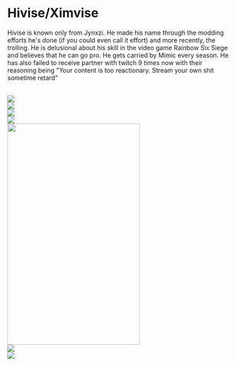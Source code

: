 <h1>Hivise/Ximvise</h1>
<p>Hivise is known only from Jynxzi. He made his name through the modding efforts he's done (if you could even call it effort) and more recently, the trolling. He is delusional about his skill in the video game Rainbow Six Siege and believes that he can go pro. He gets carried by Mimic every season. He has also failed to receive partner with twitch 9 times now with their reasoning being "Your content is too reactionary. Stream your own shit sometime retard"</p>
<br>
<img src="https://cdn.discordapp.com/attachments/857843095298899981/1328157551543713813/image.png?ex=67ce311c&is=67ccdf9c&hm=5086f576ffe1051d6cd538f84bfd97577fad19b8eb1ad301e735d2034eaf0a10&">
<br>
<img src="https://cdn.discordapp.com/attachments/857843095298899981/1327856763206238218/image.png?ex=67cdc1ba&is=67cc703a&hm=90d0a6b1477f775d50f08feb946f9c64d375cbc5e6bb47d8ccadfe197945083a&">
<br>
<img src="https://cdn.discordapp.com/attachments/857843095298899981/1311158318797951017/image.png?ex=67cda717&is=67cc5597&hm=8e069f1bd3f705fd060c14e389a60d7d49528a0316508a26a85c1a9986cec28b&">
<br>
<img src="https://cdn.discordapp.com/attachments/857843095298899981/1304320053772025856/chopped.jpg?ex=67cdd2f5&is=67cc8175&hm=f384063b6aac325dd495c8cf543fc4cfc5947e60d7741a83e91d068bd61c5639&">
<br>
<img src="https://cdn.discordapp.com/attachments/857843095298899981/1303457614788821012/IMG_8253.jpg?ex=67cdfb80&is=67ccaa00&hm=f0ce319ffd3486fa9473b0ae558494cebf476ea78879e21e52fe7a649f4e99c0&" style="width:300px;height:500px">
<br>
<img src="https://cdn.discordapp.com/attachments/857843095298899981/1302814505188851772/image.png?ex=67ce478f&is=67ccf60f&hm=567e4dfc02eb01aac5c09de20f2f283cde9e7ddad669a9f34e2ab983b6dbe6ea&">
<br>
<img src="https://cdn.discordapp.com/attachments/857843095298899981/1300582841330958346/image.png?ex=67ce1229&is=67ccc0a9&hm=f1e77b59f45052b34e22d52a8e535226eb3febd5d21d16ee23922ee002363383&">
<br>
<gif src="https://cdn.discordapp.com/attachments/857843095298899981/1344511267573989477/HiviseandGarron-ezgif.com-video-to-gif-converter.gif?ex=67cdb372&is=67cc61f2&hm=950129220b42640f6b9880b5254a666d16e77dcbe100ac584fbc412cb9845af5&">

